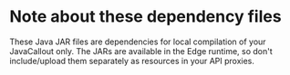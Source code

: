 # Note about these dependency files

These Java JAR files are dependencies for local compilation of your JavaCallout
only. The JARs are available in the Edge runtime, so don't include/upload them
separately as resources in your API proxies.
